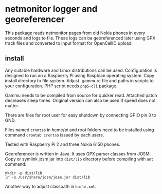 netmonitor logger and georeferencer
===================================

This package reads netmonitor pages from old Nokia phones in every seconds and logs to file. These logs can be georeferenced later using GPX track files and converted to input format for OpenCellID upload.

install
-------

Any suitable hardware and Linux distributions can be used. Configuration is designed to run on a Raspberry Pi using Raspbian operating system. Copy install directory to file system. Adjust .gammurc file and paths in scripts to your configuration. PHP script needs `php5-cli` package.

Gammu needs to be compiled from source for quicker read. Attached patch decreases sleep times. Original version can also be used if speed does not matter.

There are files for root user for easy shutdown by connecting GPIO pin 3 to GND.

Files named `crontab` in home/pi and root folders need to be installed using command `crontab crontab` issued by each users.

Tested with Raspberry Pi 2 and three Nokia 6150 phones.

Georeferencer is written in Java. It uses GPX parser classes from JOSM. Copy or symlink josm.jar into `dist/lib` directory before compiling with `ant` command:

    mkdir -p dist/lib
    ln -s /usr/share/josm/josm.jar dist/lib

Another way to adjust classpath in `build.xml`.
